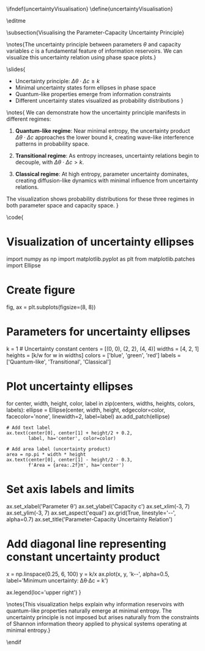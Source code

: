\ifndef{uncertaintyVisualisation}
\define{uncertaintyVisualisation}

\editme

\subsection{Visualising the Parameter-Capacity Uncertainty Principle}

\notes{The uncertainty principle between parameters $\theta$ and capacity variables $c$ is a fundamental feature of information reservoirs. We can visualize this uncertainty relation using phase space plots.}

\slides{
* Uncertainty principle: $\Delta\theta \cdot \Delta c \geq k$
* Minimal uncertainty states form ellipses in phase space
* Quantum-like properties emerge from information constraints
* Different uncertainty states visualized as probability distributions
}

\notes{
We can demonstrate how the uncertainty principle manifests in different regimes:

1. **Quantum-like regime**: Near minimal entropy, the uncertainty product $\Delta\theta \cdot \Delta c$ approaches the lower bound $k$, creating wave-like interference patterns in probability space.

2. **Transitional regime**: As entropy increases, uncertainty relations begin to decouple, with $\Delta\theta \cdot \Delta c > k$.

3. **Classical regime**: At high entropy, parameter uncertainty dominates, creating diffusion-like dynamics with minimal influence from uncertainty relations.

The visualization shows probability distributions for these three regimes in both parameter space and capacity space.
}

\code{
# Visualization of uncertainty ellipses
import numpy as np
import matplotlib.pyplot as plt
from matplotlib.patches import Ellipse

# Create figure
fig, ax = plt.subplots(figsize=(8, 8))

# Parameters for uncertainty ellipses
k = 1  # Uncertainty constant
centers = [(0, 0), (2, 2), (4, 4)]
widths = [4, 2, 1]
heights = [k/w for w in widths]
colors = ['blue', 'green', 'red']
labels = ['Quantum-like', 'Transitional', 'Classical']

# Plot uncertainty ellipses
for center, width, height, color, label in zip(centers, widths, heights, colors, labels):
    ellipse = Ellipse(center, width, height, 
                     edgecolor=color, facecolor='none', 
                     linewidth=2, label=label)
    ax.add_patch(ellipse)
    
    # Add text label
    ax.text(center[0], center[1] + height/2 + 0.2, 
            label, ha='center', color=color)
    
    # Add area label (uncertainty product)
    area = np.pi * width * height
    ax.text(center[0], center[1] - height/2 - 0.3, 
            f'Area = {area:.2f}π', ha='center')

# Set axis labels and limits
ax.set_xlabel('Parameter θ')
ax.set_ylabel('Capacity c')
ax.set_xlim(-3, 7)
ax.set_ylim(-3, 7)
ax.set_aspect('equal')
ax.grid(True, linestyle='--', alpha=0.7)
ax.set_title('Parameter-Capacity Uncertainty Relation')

# Add diagonal line representing constant uncertainty product
x = np.linspace(0.25, 6, 100)
y = k/x
ax.plot(x, y, 'k--', alpha=0.5, label='Minimum uncertainty: Δθ·Δc = k')

ax.legend(loc='upper right')
}

\notes{This visualization helps explain why information reservoirs with quantum-like properties naturally emerge at minimal entropy. The uncertainty principle is not imposed but arises naturally from the constraints of Shannon information theory applied to physical systems operating at minimal entropy.} 

\endif
